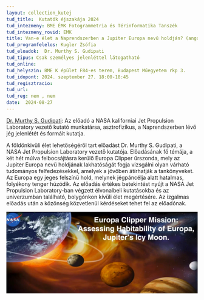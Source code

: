```yaml
---
layout: collection_kutej
tud_title:  Kutatók éjszakája 2024
tud_intezmeny: BME ÉMK Fotogrammetria és Térinformatika Tanszék
tud_intezmeny_rovid: EMK
title: Van-e élet a Naprendszerben a Jupiter Europa nevű holdján? (angol nyelvű, magyar felkonferálással) Can Jupiter' icy moon Europa harbour life in our Solar System?
tud_programfelelos: Kugler Zsófia
tud_eloadok:  Dr. Murthy S. Gudipati
tud_tipus: Csak személyes jelenléttel látogatható 
tud_online: 
tud_helyszin: BME K épület F84-es terem, Budapest Műegyetem rkp 3.
tud_idopont: 2024. szeptember 27. 18:00-18:45
tud_regisztracio: 
tud_url: 
tud_reg: nem , nem
date:  2024-08-27
--- 
```

[Dr. Murthy S. Gudipati](https://science.nasa.gov/people/murthy-gudipati/): Az előadó a NASA kaliforniai Jet Propulsion Laboratory vezető kutató munkatársa, asztrofizikus, a Naprendszerben lévő jég jelenlétét és formáit kutatja.


A földönkivüli élet lehetőségéről tart előadást Dr. Murthy S. Gudipati, a NASA Jet Propulsion Laboratory vezető kutatója. Előadásának fő témája, a két hét múlva felbocsájtásra kerülő Europa Clipper űrszonda, mely az Jupiter Europa nevű holdjának lakhatóságát fogja vizsgálni olyan várható tudományos felfedezésekkel, amelyek a jövőben átírhatják a tankönyveket. Az Europa egy jeges felszínű hold, melynek jégpáncélja alatt hatalmas, folyékony tenger húzódik. Az előadás értékes betekintést nyújt a NASA Jet Propulsion Laboratory-ban végzett élvonalbeli kutatásokba és az univerzumban található, bolygónkon kívüli élet megértésére. Az izgalmas előadás után a közönség közvetlenül kérdéseket tehet fel az előadónak.

![Van-e élet a Naprendszerben a Jupiter Europa nevű holdján?](../2024/images/van-e-elet-a-naprendszerben-a-jupiter-europa-nevu-holdjan.png)

